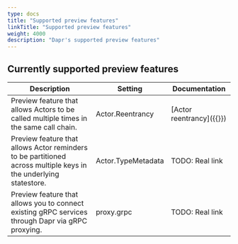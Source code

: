 ```yaml
---
type: docs
title: "Supported preview features"
linkTitle: "Supported preview features"
weight: 4000
description: "Dapr's supported preview features"
---
```


## Currently supported preview features
| Description | Setting | Documentation |
|-------------|---------|---------------|
| Preview feature that allows Actors to be called multiple times in the same call chain. | Actor.Reentrancy | [Actor reentrancy]({{<ref actor-reentrancy>}}) |
| Preview feature that allows Actor reminders to be partitioned across multiple keys in the underlying statestore. | Actor.TypeMetadata | TODO: Real link |
| Preview feature that allows you to connect existing gRPC services through Dapr via gRPC proxying. | proxy.grpc | TODO: Real link |